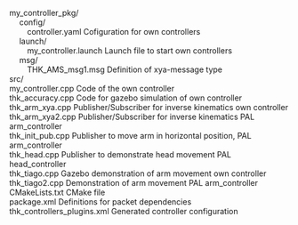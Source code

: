 my_controller_pkg/  
&emsp;	config/  
&emsp;&emsp;		controller.yaml			Cofiguration for own controllers  
&emsp;	launch/  
&emsp;&emsp;		my_controller.launch		Launch file to start own controllers  
&emsp;	msg/  
&emsp;&emsp;		THK_AMS_msg1.msg		Definition of xya-message type  
	src/  
		my_controller.cpp		Code of the own controller  
		thk_accuracy.cpp		Code for gazebo simulation of own controller  
		thk_arm_xya.cpp			Publisher/Subscriber for inverse kinematics own controller  
		thk_arm_xya2.cpp		Publisher/Subscriber for inverse kinematics PAL arm_controller  
		thk_init_pub.cpp		Publisher to move arm in horizontal position, PAL arm_controller  
		thk_head.cpp			Publisher to demonstrate head movement PAL head_controller  
		thk_tiago.cpp			Gazebo demonstration of arm movement own controller  
		thk_tiago2.cpp			Demonstration of arm movement PAL arm_controller  
	CMakeLists.txt				CMake file  
	package.xml				Definitions for packet dependencies  
	thk_controllers_plugins.xml		Generated controller configuration  
